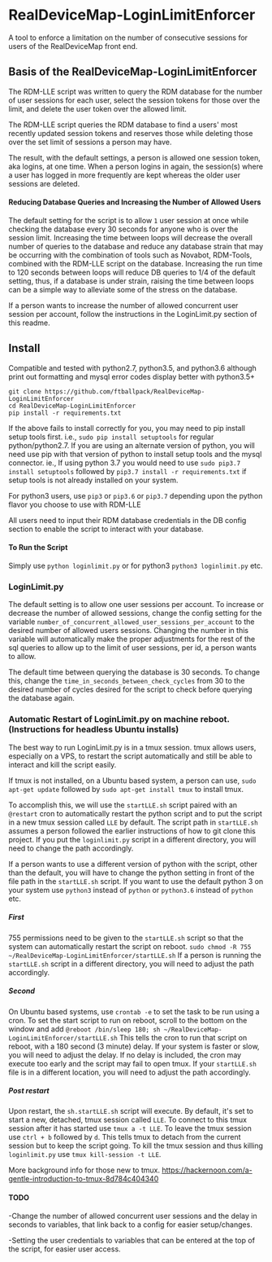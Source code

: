 # RealDeviceMap-LoginLimitEnforcer
A tool to enforce a limitation on the number of consecutive sessions for users of the RealDeviceMap front end.

## Basis of the RealDeviceMap-LoginLimitEnforcer

The RDM-LLE script was written to query the RDM database for the number of user sessions for each user, select the session tokens for those over the limit, and delete the user token over the allowed limit.

The RDM-LLE script queries the RDM database to find a users' most recently updated session tokens and reserves those while deleting those over the set limit of sessions a person may have.

The result, with the default settings, a person is allowed one session token, aka logins, at one time. When a person logins in again, the session(s) where a user has logged in more frequently are kept whereas the older user sessions are deleted.

#### Reducing Database Queries and Increasing the Number of Allowed Users

The default setting for the script is to allow `1` user session at once while checking the database every 30 seconds for anyone who is over the session limit. Increasing the time between loops will decrease the overall number of queries to the database and reduce any database strain that may be occurring with the combination of tools such as Novabot, RDM-Tools, combined with the RDM-LLE script on the database. Increasing the run time to 120 seconds between loops will reduce DB queries to 1/4 of the default setting, thus, if a database is under strain, raising the time between loops can be a simple way to alleviate some of the stress on the database.

If a person wants to increase the number of allowed concurrent user session per account, follow the instructions in the LoginLimit.py section of this readme. 

## Install

Compatible and tested with python2.7, python3.5, and python3.6 although print out formatting and mysql error codes display better with python3.5+

```
git clone https://github.com/ftballpack/RealDeviceMap-LoginLimitEnforcer
cd RealDeviceMap-LoginLimitEnforcer
pip install -r requirements.txt
```
If the above fails to install correctly for you, you may need to pip install setup tools first. i.e., `sudo pip install setuptools` for regular python/python2.7. If you are using an alternate version of python, you will need use pip with that version of python to install setup tools and the mysql connector. ie., If using python 3.7 you would need to use `sudo pip3.7 install setuptools` followed by `pip3.7 install -r requirements.txt` if setup tools is not already installed on your system.

For python3 users, use `pip3` or `pip3.6` or `pip3.7` depending upon the python flavor you choose to use with RDM-LLE

All users need to input their RDM database credentials in the DB config section to enable the script to interact with your database. 

#### To Run the Script

Simply use `python loginlimit.py` or for python3 `python3 loginlimit.py` etc.


### LoginLimit.py

The default setting is to allow one user sessions per account. To increase or decrease the number of allowed sessions, change the config setting for the variable `number_of_concurrent_allowed_user_sessions_per_account` to the desired number of allowed users sessions. Changing the number in this variable will automatically make the proper adjustments for the rest of the sql queries to allow up to the limit of user sessions, per id, a person wants to allow.

The default time between querying the database is 30 seconds. To change this, change the `time_in_seconds_between_check_cycles` from 30 to the desired number of cycles desired for the script to check before querying the database again.


### Automatic Restart of LoginLimit.py on machine reboot.(Instructions for headless Ubuntu installs)

The best way to run LoginLimit.py is in a tmux session. tmux allows users, especially on a VPS, to restart the script automatically and still be able to interact and kill the script easily.

If tmux is not installed, on a Ubuntu based system, a person can use, `sudo apt-get update` followed by `sudo apt-get install tmux` to install tmux.

To accomplish this, we will use the `startLLE.sh` script paired with an `@restart` cron to automatically restart the python script and to put the script in a new tmux session called `LLE` by default. The script path in `startLLE.sh` assumes a person followed the earlier instructions of how to git clone this project. If you put the `loginlimit.py` script in a different directory, you will need to change the path accordingly.

If a person wants to use a different version of python with the script, other than the default, you will have to change the python setting in front of the file path in the `startLLE.sh` script. If you want to use the default python 3 on your system use `python3` instead of `python` or `python3.6` instead of `python` etc.

##### First

755 permissions need to be given to the `startLLE.sh` script so that the system can automatically restart the script on reboot. `sudo chmod -R 755 ~/RealDeviceMap-LoginLimitEnforcer/startLLE.sh` If a person is running the `startLLE.sh` script in a different directory, you will need to adjust the path accordingly.

##### Second

On Ubuntu based systems, use `crontab -e` to set the task to be run using a cron. To set the start script to run on reboot, scroll to the bottom on the window and add `@reboot /bin/sleep 180; sh ~/RealDeviceMap-LoginLimitEnforcer/startLLE.sh` This tells the cron to run that script on reboot, with a 180 second (3 minute) delay. If your system is faster or slow, you will need to adjust the delay. If no delay is included, the cron may execute too early and the script may fail to open tmux. If your `startLLE.sh` file is in a different location, you will need to adjust the path accordingly.

##### Post restart

Upon restart, the `sh.startLLE.sh` script will execute. By default, it's set to start a new, detached, tmux session called `LLE`. To connect to this tmux session after it has started use `tmux a -t LLE`. To leave the tmux session use `ctrl + b` followed by `d`. This tells tmux to detach from the current session but to keep the script going. To kill the tmux session and thus killing `loginlimit.py` use `tmux kill-session -t LLE`.

More background info for those new to tmux. https://hackernoon.com/a-gentle-introduction-to-tmux-8d784c404340

#### TODO

-Change the number of allowed concurrent user sessions and the delay in seconds to variables, that link back to a config for easier setup/changes.

-Setting the user credentials to variables that can be entered at the top of the script, for easier user access.
